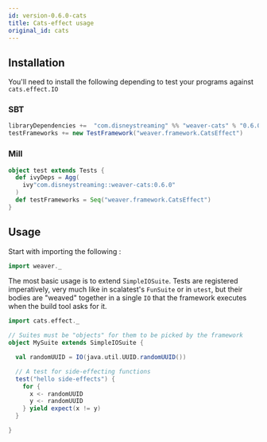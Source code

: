 ```yaml
---
id: version-0.6.0-cats
title: Cats-effect usage
original_id: cats
---
```


## Installation

You'll need to install the following depending to test your programs against `cats.effect.IO`

### SBT
```scala
libraryDependencies +=  "com.disneystreaming" %% "weaver-cats" % "0.6.0" % Test
testFrameworks += new TestFramework("weaver.framework.CatsEffect")
```

### Mill
```scala
object test extends Tests {
  def ivyDeps = Agg(
    ivy"com.disneystreaming::weaver-cats:0.6.0"
  )
  def testFrameworks = Seq("weaver.framework.CatsEffect")
}
```

## Usage


Start with importing the following :

```scala
import weaver._
```

The most basic usage is to extend `SimpleIOSuite`. Tests are registered imperatively, very much like in scalatest's `FunSuite` or in `utest`, but their bodies are "weaved" together in a single `IO` that the framework executes when the build tool asks for it.


```scala
import cats.effect._

// Suites must be "objects" for them to be picked by the framework
object MySuite extends SimpleIOSuite {

  val randomUUID = IO(java.util.UUID.randomUUID())

  // A test for side-effecting functions
  test("hello side-effects") {
    for {
      x <- randomUUID
      y <- randomUUID
    } yield expect(x != y)
  }

}
```
